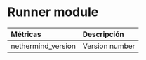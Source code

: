 # Runner module

| Métricas | Descripción |
| :--- | :--- |
| nethermind\_version | Version number |


